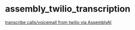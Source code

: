 # assembly_twilio_transcription
[transcribe calls/voicemall from twilio via AssemblyAI](https://www.assemblyai.com/blog/how-to-build-a-burner-phone-with-voicemail-in-python)
